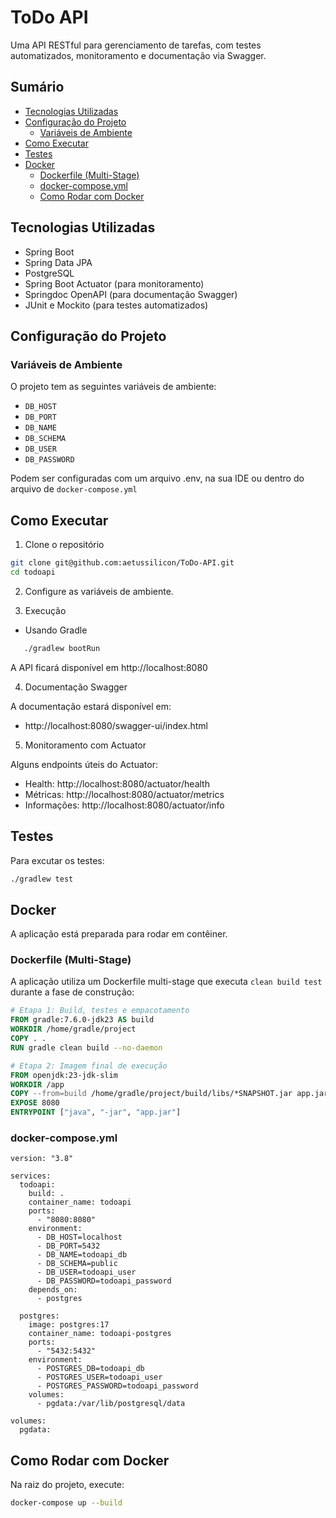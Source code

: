 # ToDo API

Uma API RESTful para gerenciamento de tarefas, com testes automatizados, monitoramento e documentação via Swagger.

## Sumário

- [Tecnologias Utilizadas](#tecnologias-utilizadas)
- [Configuração do Projeto](#configuração-do-projeto)
    - [Variáveis de Ambiente](#variáveis-de-ambiente)
- [Como Executar](#como-executar)
- [Testes](#testes)
- [Docker](#docker)
    - [Dockerfile (Multi-Stage)](#dockerfile-multi-stage)
    - [docker-compose.yml](#docker-composeyml)
    - [Como Rodar com Docker](#como-rodar-com-docker)

## Tecnologias Utilizadas

- Spring Boot
- Spring Data JPA
- PostgreSQL
- Spring Boot Actuator (para monitoramento)
- Springdoc OpenAPI (para documentação Swagger)
- JUnit e Mockito (para testes automatizados)

## Configuração do Projeto

### Variáveis de Ambiente

O projeto tem as seguintes variáveis de ambiente:

- `DB_HOST`
- `DB_PORT`
- `DB_NAME`
- `DB_SCHEMA`
- `DB_USER`
- `DB_PASSWORD`

Podem ser configuradas com um arquivo .env, na sua IDE ou dentro do arquivo de `docker-compose.yml`

## Como Executar

1. Clone o repositório

```bash
git clone git@github.com:aetussilicon/ToDo-API.git
cd todoapi
```

2. Configure as variáveis de ambiente.

3. Execução

 - Usando Gradle

 ```bash
    ./gradlew bootRun
 ```

 A API ficará disponível em http://localhost:8080

4. Documentação Swagger

A documentação estará disponível em:

 - http://localhost:8080/swagger-ui/index.html

5. Monitoramento com Actuator

Alguns endpoints úteis do Actuator:

 - Health: http://localhost:8080/actuator/health
 - Métricas: http://localhost:8080/actuator/metrics
 - Informações: http://localhost:8080/actuator/info

## Testes

Para excutar os testes:

```bash
./gradlew test
```

## Docker

A aplicação está preparada para rodar em contêiner.

### Dockerfile (Multi-Stage)
A aplicação utiliza um Dockerfile multi-stage que executa `clean build test` durante a fase de construção:

```dockerfile
# Etapa 1: Build, testes e empacotamento
FROM gradle:7.6.0-jdk23 AS build
WORKDIR /home/gradle/project
COPY . .
RUN gradle clean build --no-daemon

# Etapa 2: Imagem final de execução
FROM openjdk:23-jdk-slim
WORKDIR /app
COPY --from=build /home/gradle/project/build/libs/*SNAPSHOT.jar app.jar
EXPOSE 8080
ENTRYPOINT ["java", "-jar", "app.jar"]
```

### docker-compose.yml

```ymal
version: "3.8"

services:
  todoapi:
    build: .
    container_name: todoapi
    ports:
      - "8080:8080"
    environment:
      - DB_HOST=localhost
      - DB_PORT=5432
      - DB_NAME=todoapi_db
      - DB_SCHEMA=public
      - DB_USER=todoapi_user
      - DB_PASSWORD=todoapi_password
    depends_on:
      - postgres

  postgres:
    image: postgres:17
    container_name: todoapi-postgres
    ports:
      - "5432:5432"
    environment:
      - POSTGRES_DB=todoapi_db
      - POSTGRES_USER=todoapi_user
      - POSTGRES_PASSWORD=todoapi_password
    volumes:
      - pgdata:/var/lib/postgresql/data

volumes:
  pgdata:
```

## Como Rodar com Docker

Na raiz do projeto, execute:

```bash
docker-compose up --build
```
